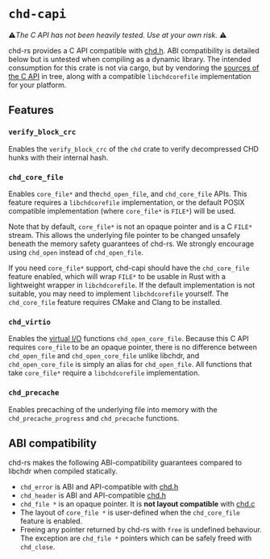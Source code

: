 # `chd-capi`

⚠️*The C API has not been heavily tested. Use at your own risk.* ⚠️

chd-rs provides a C API compatible with [chd.h](https://github.com/rtissera/libchdr/blob/6eeb6abc4adc094d489c8ba8cafdcff9ff61251b/include/libchdr/chd.h).
ABI compatibility is detailed below but is untested when compiling as a dynamic library. The intended consumption for this crate is not via cargo, but by vendoring
the [sources of the C API](https://github.com/SnowflakePowered/chd-rs/tree/master/chd-rs-capi) in tree, along with a compatible `libchdcorefile` implementation
for your platform.

## Features
### `verify_block_crc`
Enables the `verify_block_crc` of the `chd` crate to verify decompressed CHD hunks with their internal hash.

### `chd_core_file`
Enables `core_file*` and the`chd_open_file`, and `chd_core_file` APIs. This feature requires a `libchdcorefile` implementation,
or the default POSIX compatible implementation (where `core_file*` is `FILE*`) will be used.

Note that by default, `core_file*` is not an opaque pointer and is a C `FILE*` stream. This allows the underlying 
file pointer to be changed unsafely beneath the memory safety guarantees of chd-rs. We strongly encourage using 
`chd_open` instead of `chd_open_file`.

If you need `core_file*` support, chd-capi should have the `chd_core_file` feature enabled, which will wrap
`FILE*` to be usable in Rust with a lightweight wrapper in `libchdcorefile`. If the default implementation
is not suitable, you may need to implement `libchdcorefile` yourself. The `chd_core_file` feature requires
CMake and Clang to be installed.

### `chd_virtio`
Enables the [virtual I/O](https://github.com/rtissera/libchdr/pull/78) functions `chd_open_core_file`. 
Because this C API requires `core_file` to be an opaque pointer, there is no difference between `chd_open_file` and
`chd_open_core_file` unlike libchdr, and `chd_open_core_file` is simply an alias for `chd_open_file`. All functions that
take `core_file*` require a `libchdcorefile` implementation.

### `chd_precache`
Enables precaching of the underlying file into memory with the `chd_precache_progress` and `chd_precache` functions. 

## ABI compatibility

chd-rs makes the following ABI-compatibility guarantees compared to libchdr when compiled statically.
* `chd_error` is ABI and API-compatible with [chd.h](https://github.com/rtissera/libchdr/blob/cdcb714235b9ff7d207b703260706a364282b063/include/libchdr/chd.h#L258)
* `chd_header` is ABI and API-compatible [chd.h](https://github.com/rtissera/libchdr/blob/cdcb714235b9ff7d207b703260706a364282b063/include/libchdr/chd.h#L302)
* `chd_file *` is an opaque pointer. It is **not layout compatible** with [chd.c](https://github.com/rtissera/libchdr/blob/cdcb714235b9ff7d207b703260706a364282b063/src/libchdr_chd.c#L265)
* The layout of `core_file *` is user-defined when the `chd_core_file` feature is enabled.
* Freeing any pointer returned by chd-rs with `free` is undefined behaviour. The exception are `chd_file *` pointers which can be safely freed with `chd_close`.

